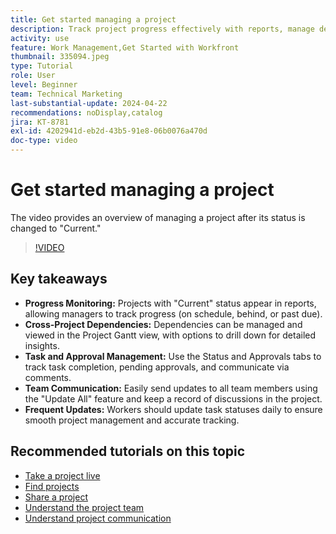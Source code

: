 ```yaml
---
title: Get started managing a project
description: Track project progress effectively with reports, manage dependencies through Gantt views, monitor tasks and approvals, enhance team communication, and ensure smooth workflows with frequent updates.
activity: use
feature: Work Management,Get Started with Workfront
thumbnail: 335094.jpeg
type: Tutorial
role: User
level: Beginner
team: Technical Marketing
last-substantial-update: 2024-04-22
recommendations: noDisplay,catalog
jira: KT-8781
exl-id: 4202941d-eb2d-43b5-91e8-06b0076a470d
doc-type: video
---
```

# Get started managing a project

The video provides an overview of managing a project after its status is changed to "Current." ​ 

>[!VIDEO](https://video.tv.adobe.com/v/335094/?quality=12&learn=on&enablevpops)

## Key takeaways

* **Progress Monitoring:** Projects with "Current" status appear in reports, allowing managers to track progress (on schedule, behind, or past due). ​
* **Cross-Project Dependencies:** Dependencies can be managed and viewed in the Project Gantt view, with options to drill down for detailed insights. ​
* **Task and Approval Management:** Use the Status and Approvals tabs to track task completion, pending approvals, and communicate via comments. ​
* **Team Communication:** Easily send updates to all team members using the "Update All" feature and keep a record of discussions in the project. ​
* **Frequent Updates:** Workers should update task statuses daily to ensure smooth project management and accurate tracking. ​


## Recommended tutorials on this topic

* [Take a project live](/help/manage-work/projects/take-a-project-live.md)
* [Find projects](/help/manage-work/projects/find-projects.md)
* [Share a project](/help/manage-work/projects/share-a-project.md)
* [Understand the project team](/help/manage-work/projects/understand-the-project-team.md)
* [Understand project communication](/help/manage-work/projects/understand-project-communication.md)
